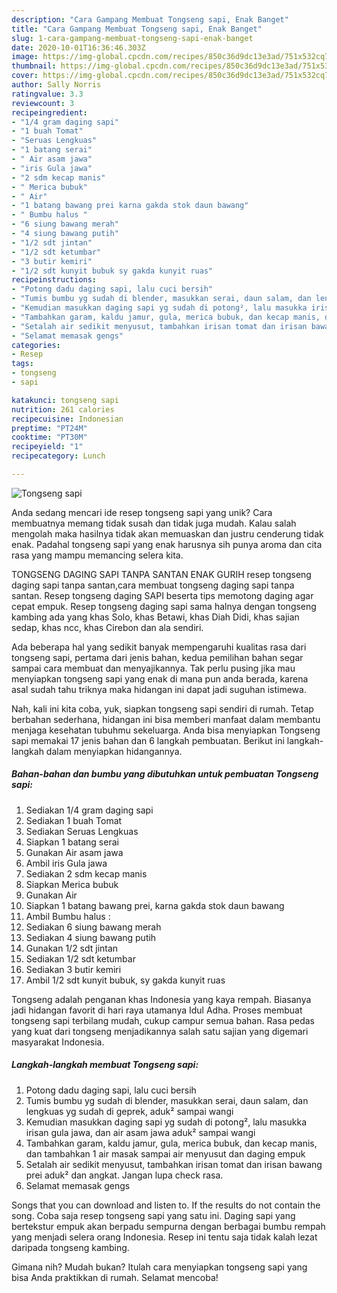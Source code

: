 ```yaml
---
description: "Cara Gampang Membuat Tongseng sapi, Enak Banget"
title: "Cara Gampang Membuat Tongseng sapi, Enak Banget"
slug: 1-cara-gampang-membuat-tongseng-sapi-enak-banget
date: 2020-10-01T16:36:46.303Z
image: https://img-global.cpcdn.com/recipes/850c36d9dc13e3ad/751x532cq70/tongseng-sapi-foto-resep-utama.jpg
thumbnail: https://img-global.cpcdn.com/recipes/850c36d9dc13e3ad/751x532cq70/tongseng-sapi-foto-resep-utama.jpg
cover: https://img-global.cpcdn.com/recipes/850c36d9dc13e3ad/751x532cq70/tongseng-sapi-foto-resep-utama.jpg
author: Sally Norris
ratingvalue: 3.3
reviewcount: 3
recipeingredient:
- "1/4 gram daging sapi"
- "1 buah Tomat"
- "Seruas Lengkuas"
- "1 batang serai"
- " Air asam jawa"
- "iris Gula jawa"
- "2 sdm kecap manis"
- " Merica bubuk"
- " Air"
- "1 batang bawang prei karna gakda stok daun bawang"
- " Bumbu halus "
- "6 siung bawang merah"
- "4 siung bawang putih"
- "1/2 sdt jintan"
- "1/2 sdt ketumbar"
- "3 butir kemiri"
- "1/2 sdt kunyit bubuk sy gakda kunyit ruas"
recipeinstructions:
- "Potong dadu daging sapi, lalu cuci bersih"
- "Tumis bumbu yg sudah di blender, masukkan serai, daun salam, dan lengkuas yg sudah di geprek, aduk² sampai wangi"
- "Kemudian masukkan daging sapi yg sudah di potong², lalu masukka irisan gula jawa, dan air asam jawa aduk² sampai wangi"
- "Tambahkan garam, kaldu jamur, gula, merica bubuk, dan kecap manis, dan tambahkan 1 air masak sampai air menyusut dan daging empuk"
- "Setalah air sedikit menyusut, tambahkan irisan tomat dan irisan bawang prei aduk² dan angkat. Jangan lupa check rasa."
- "Selamat memasak gengs"
categories:
- Resep
tags:
- tongseng
- sapi

katakunci: tongseng sapi 
nutrition: 261 calories
recipecuisine: Indonesian
preptime: "PT24M"
cooktime: "PT30M"
recipeyield: "1"
recipecategory: Lunch

---
```



![Tongseng sapi](https://img-global.cpcdn.com/recipes/850c36d9dc13e3ad/751x532cq70/tongseng-sapi-foto-resep-utama.jpg)

Anda sedang mencari ide resep tongseng sapi yang unik? Cara membuatnya memang tidak susah dan tidak juga mudah. Kalau salah mengolah maka hasilnya tidak akan memuaskan dan justru cenderung tidak enak. Padahal tongseng sapi yang enak harusnya sih punya aroma dan cita rasa yang mampu memancing selera kita.

TONGSENG DAGING SAPI TANPA SANTAN ENAK GURIH resep tongseng daging sapi tanpa santan,cara membuat tongseng daging sapi tanpa santan. Resep tongseng daging SAPI beserta tips memotong daging agar cepat empuk. Resep tongseng daging sapi sama halnya dengan tongseng kambing ada yang khas Solo, khas Betawi, khas Diah Didi, khas sajian sedap, khas ncc, khas Cirebon dan ala sendiri.

Ada beberapa hal yang sedikit banyak mempengaruhi kualitas rasa dari tongseng sapi, pertama dari jenis bahan, kedua pemilihan bahan segar sampai cara membuat dan menyajikannya. Tak perlu pusing jika mau menyiapkan tongseng sapi yang enak di mana pun anda berada, karena asal sudah tahu triknya maka hidangan ini dapat jadi suguhan istimewa.


Nah, kali ini kita coba, yuk, siapkan tongseng sapi sendiri di rumah. Tetap berbahan sederhana, hidangan ini bisa memberi manfaat dalam membantu menjaga kesehatan tubuhmu sekeluarga. Anda bisa menyiapkan Tongseng sapi memakai 17 jenis bahan dan 6 langkah pembuatan. Berikut ini langkah-langkah dalam menyiapkan hidangannya.

<!--inarticleads1-->

##### Bahan-bahan dan bumbu yang dibutuhkan untuk pembuatan Tongseng sapi:

1. Sediakan 1/4 gram daging sapi
1. Sediakan 1 buah Tomat
1. Sediakan Seruas Lengkuas
1. Siapkan 1 batang serai
1. Gunakan  Air asam jawa
1. Ambil iris Gula jawa
1. Sediakan 2 sdm kecap manis
1. Siapkan  Merica bubuk
1. Gunakan  Air
1. Siapkan 1 batang bawang prei, karna gakda stok daun bawang
1. Ambil  Bumbu halus :
1. Sediakan 6 siung bawang merah
1. Sediakan 4 siung bawang putih
1. Gunakan 1/2 sdt jintan
1. Sediakan 1/2 sdt ketumbar
1. Sediakan 3 butir kemiri
1. Ambil 1/2 sdt kunyit bubuk, sy gakda kunyit ruas


Tongseng adalah penganan khas Indonesia yang kaya rempah. Biasanya jadi hidangan favorit di hari raya utamanya Idul Adha. Proses membuat tongseng sapi terbilang mudah, cukup campur semua bahan. Rasa pedas yang kuat dari tongseng menjadikannya salah satu sajian yang digemari masyarakat Indonesia. 

<!--inarticleads2-->

##### Langkah-langkah membuat Tongseng sapi:

1. Potong dadu daging sapi, lalu cuci bersih
1. Tumis bumbu yg sudah di blender, masukkan serai, daun salam, dan lengkuas yg sudah di geprek, aduk² sampai wangi
1. Kemudian masukkan daging sapi yg sudah di potong², lalu masukka irisan gula jawa, dan air asam jawa aduk² sampai wangi
1. Tambahkan garam, kaldu jamur, gula, merica bubuk, dan kecap manis, dan tambahkan 1 air masak sampai air menyusut dan daging empuk
1. Setalah air sedikit menyusut, tambahkan irisan tomat dan irisan bawang prei aduk² dan angkat. Jangan lupa check rasa.
1. Selamat memasak gengs


Songs that you can download and listen to. If the results do not contain the song. Coba saja resep tongseng sapi yang satu ini. Daging sapi yang bertekstur empuk akan berpadu sempurna dengan berbagai bumbu rempah yang menjadi selera orang Indonesia. Resep ini tentu saja tidak kalah lezat daripada tongseng kambing. 

Gimana nih? Mudah bukan? Itulah cara menyiapkan tongseng sapi yang bisa Anda praktikkan di rumah. Selamat mencoba!
